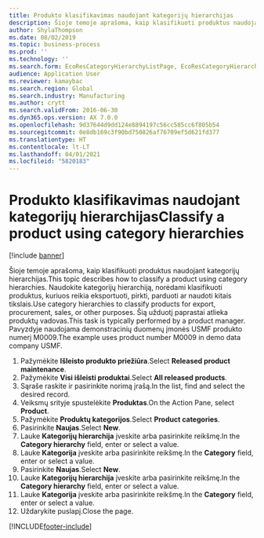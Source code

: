 ```yaml
---
title: Produkto klasifikavimas naudojant kategorijų hierarchijas
description: Šioje temoje aprašoma, kaip klasifikuoti produktus naudojant kategorijų hierarchijas.
author: ShylaThompson
ms.date: 08/02/2019
ms.topic: business-process
ms.prod: ''
ms.technology: ''
ms.search.form: EcoResCategoryHierarchyListPage, EcoResCategoryHierarchyCreate, EcoResCategory, EcoResCategoryHierarchyRole
audience: Application User
ms.reviewer: kamaybac
ms.search.region: Global
ms.search.industry: Manufacturing
ms.author: crytt
ms.search.validFrom: 2016-06-30
ms.dyn365.ops.version: AX 7.0.0
ms.openlocfilehash: 9d37644d9dd124e8894197c56cc585cc6f805b54
ms.sourcegitcommit: 0e8db169c3f90bd750826af76709ef5d621fd377
ms.translationtype: HT
ms.contentlocale: lt-LT
ms.lasthandoff: 04/01/2021
ms.locfileid: "5820183"
---
```

# <a name="classify-a-product-using-category-hierarchies"></a><span data-ttu-id="cc63e-103">Produkto klasifikavimas naudojant kategorijų hierarchijas</span><span class="sxs-lookup"><span data-stu-id="cc63e-103">Classify a product using category hierarchies</span></span>

[!include [banner](../../includes/banner.md)]

<span data-ttu-id="cc63e-104">Šioje temoje aprašoma, kaip klasifikuoti produktus naudojant kategorijų hierarchijas.</span><span class="sxs-lookup"><span data-stu-id="cc63e-104">This topic describes how to classify a product using category hierarchies.</span></span> <span data-ttu-id="cc63e-105">Naudokite kategorijų hierarchiją, norėdami klasifikuoti produktus, kuriuos reikia eksportuoti, pirkti, parduoti ar naudoti kitais tikslais.</span><span class="sxs-lookup"><span data-stu-id="cc63e-105">Use category hierarchies to classify products for export, procurement, sales, or other purposes.</span></span> <span data-ttu-id="cc63e-106">Šią užduotį paprastai atlieka produktų vadovas.</span><span class="sxs-lookup"><span data-stu-id="cc63e-106">This task is typically performed by a product manager.</span></span> <span data-ttu-id="cc63e-107">Pavyzdyje naudojama demonstracinių duomenų įmonės USMF produkto numerį M0009.</span><span class="sxs-lookup"><span data-stu-id="cc63e-107">The example uses product number M0009 in demo data company USMF.</span></span>

1. <span data-ttu-id="cc63e-108">Pažymėkite **Išleisto produkto priežiūra**.</span><span class="sxs-lookup"><span data-stu-id="cc63e-108">Select **Released product maintenance**.</span></span>
2. <span data-ttu-id="cc63e-109">Pažymėkite **Visi išleisti produktai**.</span><span class="sxs-lookup"><span data-stu-id="cc63e-109">Select **All released products**.</span></span>
3. <span data-ttu-id="cc63e-110">Sąraše raskite ir pasirinkite norimą įrašą.</span><span class="sxs-lookup"><span data-stu-id="cc63e-110">In the list, find and select the desired record.</span></span>
4. <span data-ttu-id="cc63e-111">Veiksmų srityje spustelėkite **Produktas**.</span><span class="sxs-lookup"><span data-stu-id="cc63e-111">On the Action Pane, select **Product**.</span></span>
5. <span data-ttu-id="cc63e-112">Pažymėkite **Produktų kategorijos**.</span><span class="sxs-lookup"><span data-stu-id="cc63e-112">Select **Product categories**.</span></span>
6. <span data-ttu-id="cc63e-113">Pasirinkite **Naujas**.</span><span class="sxs-lookup"><span data-stu-id="cc63e-113">Select **New**.</span></span>
7. <span data-ttu-id="cc63e-114">Lauke **Kategorijų hierarchija** įveskite arba pasirinkite reikšmę.</span><span class="sxs-lookup"><span data-stu-id="cc63e-114">In the **Category hierarchy** field, enter or select a value.</span></span>
8. <span data-ttu-id="cc63e-115">Lauke **Kategorija** įveskite arba pasirinkite reikšmę.</span><span class="sxs-lookup"><span data-stu-id="cc63e-115">In the **Category** field, enter or select a value.</span></span>
9. <span data-ttu-id="cc63e-116">Pasirinkite **Naujas**.</span><span class="sxs-lookup"><span data-stu-id="cc63e-116">Select **New**.</span></span>
10. <span data-ttu-id="cc63e-117">Lauke **Kategorijų hierarchija** įveskite arba pasirinkite reikšmę.</span><span class="sxs-lookup"><span data-stu-id="cc63e-117">In the **Category hierarchy** field, enter or select a value.</span></span>
11. <span data-ttu-id="cc63e-118">Lauke **Kategorija** įveskite arba pasirinkite reikšmę.</span><span class="sxs-lookup"><span data-stu-id="cc63e-118">In the **Category** field, enter or select a value.</span></span>
12. <span data-ttu-id="cc63e-119">Uždarykite puslapį.</span><span class="sxs-lookup"><span data-stu-id="cc63e-119">Close the page.</span></span>



[!INCLUDE[footer-include](../../../includes/footer-banner.md)]